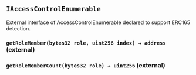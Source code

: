 ## `IAccessControlEnumerable`



External interface of AccessControlEnumerable declared to support ERC165 detection.


### `getRoleMember(bytes32 role, uint256 index) → address` (external)





### `getRoleMemberCount(bytes32 role) → uint256` (external)






